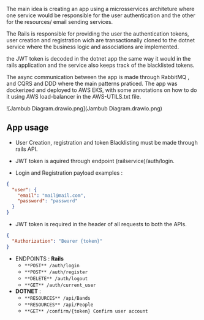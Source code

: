 The main idea is creating an app using a microsservices architeture where one service would be responsible
for the user authentication and the other for the resources/ email sending services.

The Rails is responsible for providing the user the authentication tokens, user creation and registration wich are
transactionally cloned to the dotnet service where the business logic and associations are implemented.

the JWT token is
decoded in the dotnet app the same way it would in the rails application and the service also keeps track of the
blacklisted tokens.

The async communication between the app is made through RabbitMQ , and CQRS and DDD where the main patterns
praticed. The app was dockerized and deployed to AWS EKS, with some annotations on how to do it using AWS load-balancer
in the AWS-UTILS.txt file.

![Jambub Diagram.drawio.png](Jambub Diagram.drawio.png)

App usage
---

- User Creation, registration and token Blacklisting must be made through rails API.

- JWT token is aquired through endpoint (railservice)/auth/login.

- Login and Registration payload examples :

```json
{
  "user": {
    "email": "mail@mail.com",
    "password": "password"
  }
}
```

- JWT token is required in the header of all requests to both the APIs.

```json
{
  "Authorization": "Bearer {token}"
}
```

- ENDPOINTS :
  **Rails**
    - `**POST** /auth/login`
    - `**POST** /auth/register`
    - `**DELETE** /auth/logout`
    - `**GET** /auth/current_user`
- **DOTNET** :
    - `**RESOURCES** /api/Bands`
    - `**RESOURCES** /api/People`
    - `**GET** /confirm/{token} Confirm user account`




